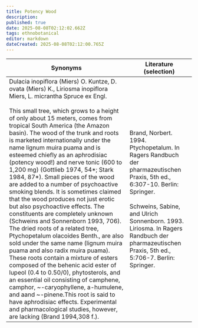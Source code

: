 ```yaml
---
title: Potency Wood
description: 
published: true
date: 2025-08-08T02:12:02.662Z
tags: ethnobotanical
editor: markdown
dateCreated: 2025-08-08T02:12:00.765Z
---
```


| **Synonyms** | **Literature (selection)** |
|---|---|
| Dulacia inopiflora (Miers) O. Kuntze, D. ovata (Miers) K., Liriosma inopiflora Miers, L. micrantha Spruce ex Engl.<br><br>This small tree, which grows to a height of only about 15 meters, comes from tropical South America (the Amazon basin). The wood of the trunk and roots is marketed internationally under the name lignum muira puama and is esteemed chiefly as an aphrodisiac (potency wood!) and nerve tonic (600 to 1,200 mg) (Gottlieb 1974, 54*; Stark 1984, 87*). Small pieces of the wood are added to a number of psychoactive smoking blends. It is sometimes claimed that the wood produces not just erotic but also psychoactive effects. The constituents are completely unknown (Schweins and Sonnenborn 1993, 706). The dried roots of a related tree, Ptychopetalum olacoides Benth., are also sold under the same name (lignum muira puama and also radix muira puama). These roots contain a mixture of esters composed of the behenic acid ester of lupeol (0.4 to 0.50/0), phytosterols, and an essential oil consisting of camphene, camphor, ~-caryophyllene, a-humulene, and aand ~-pinene.This root is said to have aphrodisiac effects. Experimental and pharmacological studies, however, are lacking (Brand 1994,308 f.). | Brand, Norbert. 1994. Ptychopetalum. In Ragers Randbuch der pharmazeutischen Praxis, 5th ed., 6:307-10. Berlin: Springer.<br><br>Schweins, Sabine, and Ulrich Sonnenborn. 1993. Liriosma. In Ragers Randbuch der pharmazeutischen Praxis, 5th ed., 5:706-7. Berlin: Springer. |